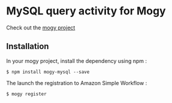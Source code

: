 # MySQL query activity for Mogy

Check out the [mogy project](https://github.com/neyric/mogy)

## Installation

In your mogy project, install the dependency using npm :

    $ npm install mogy-mysql --save

The launch the registration to Amazon Simple Workflow :

    $ mogy register
